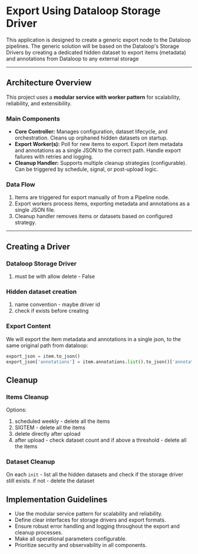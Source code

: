 # Export Using Dataloop Storage Driver

This application is designed to create a generic export node to the Dataloop pipelines.
The generic solution will be based on the Dataloop's Storage Drivers by creating a dedicated hidden dataset to export items (metadata) and annotations from Dataloop to any external storage

---

## Architecture Overview

This project uses a **modular service with worker pattern** for scalability, reliability, and extensibility.

### Main Components
- **Core Controller:** Manages configuration, dataset lifecycle, and orchestration. Cleans up orphaned hidden datasets on startup.
- **Export Worker(s):** Poll for new items to export. Export item metadata and annotations as a single JSON to the correct path. Handle export failures with retries and logging.
- **Cleanup Handler:** Supports multiple cleanup strategies (configurable). Can be triggered by schedule, signal, or post-upload logic.

### Data Flow
1. Items are triggered for export manually of from a Pipeline node.
2. Export workers process items, exporting metadata and annotations as a single JSON file.
3. Cleanup handler removes items or datasets based on configured strategy.

---

## Creating a Driver

### Dataloop Storage Driver

1. must be with allow delete - False

### Hidden dataset creation

1. name convention - maybe driver id
2. check if exists before creating

### Export Content

We will export the item metadata and annotations in a single json, to the same original path from dataloop:
```python
export_json = item.to_json()
export_json['annotations'] = item.annotations.list().to_json()['annotations']
```

## Cleanup

### Items Cleanup

Options:

1. scheduled weekly - delete all the items
2. SIGTEM - delete all the items
3. delete directly after upload
4. after upload - check dataset count and if above a threshold - delete all the items

### Dataset Cleanup

On each `init` - list all the hidden datasets and check if the storage driver still exists. if not - delete the dataset

## Implementation Guidelines

- Use the modular service pattern for scalability and reliability.
- Define clear interfaces for storage drivers and export formats.
- Ensure robust error handling and logging throughout the export and cleanup processes.
- Make all operational parameters configurable.
- Prioritize security and observability in all components.
